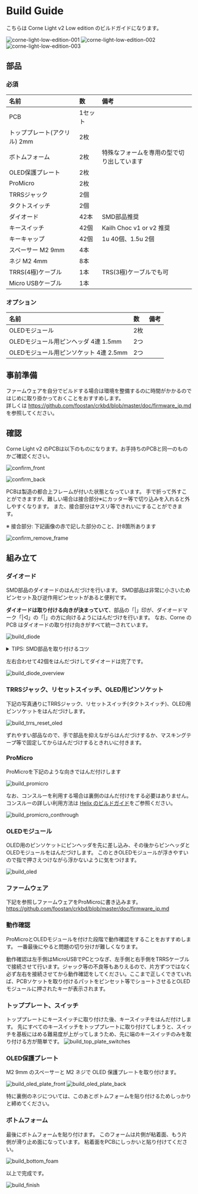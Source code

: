 # Build Guide

こちらは Corne Light v2 Low edition のビルドガイドになります。

![corne-light-low-edition-001](assets/corne-light-low-edition-001.jpg)
![corne-light-low-edition-002](assets/corne-light-low-edition-002.jpg)
![corne-light-low-edition-003](assets/corne-light-low-edition-003.jpg)

## 部品
### 必須
| 名前 | 数 | 備考 | 
|:-|:-|:-|
| PCB | 1セット | |
| トッププレート(アクリル) 2mm | 2枚 | |
| ボトムフォーム | 2枚 | 特殊なフォームを専用の型で切り出しています |
| OLED保護プレート | 2枚 | |
| ProMicro | 2枚 | |
| TRRSジャック | 2個 | |
| タクトスイッチ | 2個 | |
| ダイオード | 42本 | SMD部品推奨 |
| キースイッチ | 42個 | Kailh Choc v1 or v2 推奨 |
| キーキャップ | 42個 | 1u 40個、1.5u 2個 |
| スペーサー M2 9mm | 4本 | |
| ネジ M2 4mm | 8本 | |
| TRRS(4極)ケーブル | 1本 | TRS(3極)ケーブルでも可 |
| Micro USBケーブル | 1本 | |

### オプション
| 名前 | 数 | 備考 |
|:-|:-|:-|
| OLEDモジュール | 2枚 | |
| OLEDモジュール用ピンヘッダ 4連 1.5mm | 2つ | |
| OLEDモジュール用ピンソケット 4連 2.5mm | 2つ | |

## 事前準備
ファームウェアを自分でビルドする場合は環境を整備するのに時間がかかるのではじめに取り掛かっておくことをおすすめします。\
詳しくは https://github.com/foostan/crkbd/blob/master/doc/firmware_jp.md を参照してください。

## 確認

Corne Light v2 のPCBは以下のものになります。お手持ちのPCBと同一のものかご確認ください。

![confirm_front](assets/confirm_front.jpg)

![confirm_back](assets/confirm_back.jpg)

PCBは製造の都合上フレームが付いた状態となっています。
手で折って外すことができますが、難しい場合は接合部分※にカッター等で切り込みを入れると外しやすくなります。
また、接合部分はヤスリ等できれいにすることができます。

※ 接合部分: 下記画像の赤で記した部分のこと、計8箇所あります

![confirm_remove_frame](assets/confirm_remove_frame.jpg)

## 組み立て
### ダイオード

SMD部品のダイオードのはんだづけを行います。
SMD部品は非常に小さいためピンセット及び逆作用ピンセットがあると便利です。

**ダイオードは取り付ける向きが決まっていて**、部品の「|」印が、ダイオードマーク「|◁」の「|」の方に向けるようにはんだづけを行います。
なお、Corne の PCB はダイオードの取り付け向きがすべて統一されています。

![build_diode](assets/build_diode.jpg)

<details>
<summary>TIPS: SMD部品を取り付けるコツ</summary>

SMD部品を取り付けるコツですが、まずは予備ハンダとしてパットの片側のみにハンダを盛ります。

![tips_building_smd_01](https://user-images.githubusercontent.com/736191/54487435-79330280-48d9-11e9-9138-525d8ee68144.jpg)

次に予備ハンダを溶かすようにしてダイオードの片足をはんだ付けします。
このとき、逆作用ピンセットを利用すると力を入れずともチップ部品をしっかりと持つことができ、位置合わせとはんだづけに集中できるのでおすすめです。
またはんだごてがあつすぎたり、はんだを触りすぎたりするとはんだに含まれるフラックスが気化してきれいにはんだの山ができることがありますが、あとで修復できるのでこの時点ではパーツを付けることだけを意識すれば大丈夫です。

![tips_building_smd_02](https://user-images.githubusercontent.com/736191/54487436-79330280-48d9-11e9-856e-f3f5b9f58414.jpg)

片足をつけた段階で横から見てダイオードが浮いていなければ大丈夫です。浮いてしまった場合はダイオードをピンセットや指で押さえつけながらはんだごてではんだづけした部分を再度熱すればきれいになります。

![tips_building_smd_03](https://user-images.githubusercontent.com/736191/54487437-79330280-48d9-11e9-996d-a578e767c12c.jpg)

次にもう片方をはんだづけします。少量のはんだで十分なのでつけすぎに注意します。
つけすぎてしまった場合は吸い取り線で取るか、はんだごてですくうようにすれば取れます。

また予備はんだ側のはんだの量が少ない場合は追加ではんだづけを重ねて行い、山になっている場合はフラックスを上から塗って熱すればきれいになります。

![tips_building_smd_04](https://user-images.githubusercontent.com/736191/54487438-79cb9900-48d9-11e9-9280-dc72a2087307.jpg)

</details>

左右合わせて42個をはんだづけしてダイオードは完了です。

![build_diode_overview](assets/build_diode_overview.jpg)

### TRRSジャック、リセットスイッチ、OLED用ピンソケット

下記の写真通りにTRRSジャック、リセットスイッチ(タクトスイッチ)、OLED用ピンソケットをはんだづけします。

![build_trrs_reset_oled](assets/build_trrs_reset_oled.jpg)

ずれやすい部品なので、手で部品を抑えながらはんだづけするか、マスキングテープ等で固定してからはんだづけするときれいに付きます。

### ProMicro
ProMicroを下記のような向きではんだ付けします

![build_promicro](assets/build_promicro.jpg)

なお、コンスルーを利用する場合は裏側のはんだ付けをする必要はありません。
コンスルーの詳しい利用方法は [Helix のビルドガイド](https://github.com/MakotoKurauchi/helix/blob/master/Doc/buildguide_jp.md#pro-micro)をご参照ください。

![build_promicro_conthrough](assets/build_promicro_conthrough.jpg)

### OLEDモジュール
OLED用のピンソケットにピンヘッダを先に差し込み、その後からピンヘッダとOLEDモジュールをはんだづけします。
このときOLEDモジュールが浮きやすいので指で押さえつけながら浮かないように気をつけます。

![build_oled](assets/build_oled.jpg)

### ファームウェア
下記を参照しファームウェアをProMicroに書き込みます。\
https://github.com/foostan/crkbd/blob/master/doc/firmware_jp.md

### 動作確認
ProMicroとOLEDモジュールを付けた段階で動作確認をすることをおすすめします。
一番最後にやると問題の切り分けが難しくなります。

動作確認は左手側はMicroUSBでPCとつなぎ、左手側と右手側をTRRSケーブルで接続させて行います。ジャック等の不良等もありえるので、片方ずつではなく必ず左右を接続させてから動作確認をしてください。ここまで正しくできていれば、PCBソケットを取り付けるパットをピンセット等でショートさせるとOLEDモジュールに押されたキーが表示されます。

### トッププレート、スイッチ

トッププレートにキースイッチに取り付けた後、キースイッチをはんだ付けします。
先にすべてのキースイッチをトッププレートに取り付けてしまうと、スイッチを基板にはめる難易度が上がってしまうため、先に端のキースイッチのみを取り付ける方が簡単です。
![build_top_plate_switches](assets/build_top_plate_switches.jpg)

### OLED保護プレート

M2 9mm のスペーサーと M2 ネジで OLED 保護プレートを取り付けます。

![build_oled_plate_front](assets/build_oled_plate_front.jpg)
![build_oled_plate_back](assets/build_oled_plate_back.jpg)

特に裏側のネジについては、このあとボトムフォームを貼り付けるためしっかりと締めてください。

### ボトムフォーム

最後にボトムフォームを貼り付けます。
このフォームは片側が粘着面、もう片側が滑り止め面になっています。
粘着面をPCBにしっかいと貼り付けてください。

![build_bottom_foam](assets/build_bottom_foam.jpg)

以上で完成です。

![build_finish](assets/build_finish.jpg)


